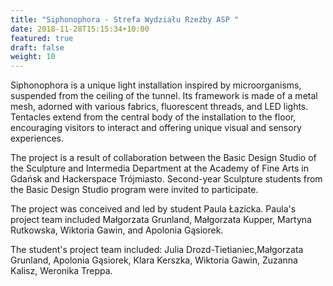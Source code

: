 ```yaml
---
title: "Siphonophora - Strefa Wydziału Rzeźby ASP "
date: 2018-11-28T15:15:34+10:00
featured: true
draft: false
weight: 10
---
```


Siphonophora is a unique light installation inspired by microorganisms, suspended from the ceiling of the tunnel. Its framework is made of a metal mesh, adorned with various fabrics, fluorescent threads, and LED lights. Tentacles extend from the central body of the installation to the floor, encouraging visitors to interact and offering unique visual and sensory experiences.

The project is a result of collaboration between the Basic Design Studio of the Sculpture and Intermedia Department at the Academy of Fine Arts in Gdańsk and Hackerspace Trójmiasto.
Second-year Sculpture students from the Basic Design Studio program were invited to participate.

The project was conceived and led by student Paula Łazicka.
Paula's project team included Małgorzata Grunland, Małgorzata Kupper, Martyna Rutkowska, Wiktoria Gawin, and Apolonia Gąsiorek.

The student's project team included: Julia Drozd-Tietianiec,Małgorzata Grunland, Apolonia Gąsiorek, Klara Kerszka, Wiktoria Gawin, Zuzanna Kalisz, Weronika Treppa.


